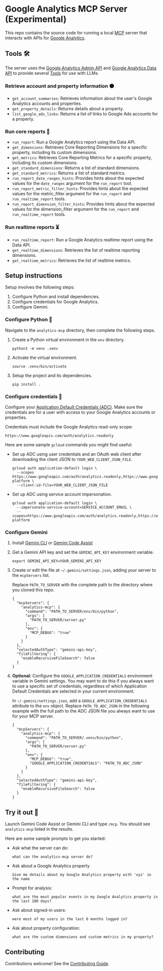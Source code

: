 # Google Analytics MCP Server (Experimental)

This repo contains the source code for running a local
[MCP](https://modelcontextprotocol.io) server that interacts with APIs for
[Google Analytics](https://support.google.com/analytics).

## Tools :hammer_and_wrench:

The server uses the
[Google Analytics Admin API](https://developers.google.com/analytics/devguides/config/admin/v1)
and
[Google Analytics Data API](https://developers.google.com/analytics/devguides/reporting/data/v1)
to provide several
[Tools](https://modelcontextprotocol.io/docs/concepts/tools) for use with LLMs.

### Retrieve account and property information :orange_circle:

- `get_account_summaries`: Retrieves information about the user's Google
  Analytics accounts and properties.
- `get_property_details`: Returns details about a property.
- `list_google_ads_links`: Returns a list of links to Google Ads accounts for
  a property.

### Run core reports :orange_book:

- `run_report`: Run a Google Analytics report using the Data API.
- `get_dimensions`: Retrieves Core Reporting Dimensions for a specific
  property, including its custom dimensions.
- `get_metrics`: Retrieves Core Reporting Metrics for a specific property,
  including its custom dimensions.
- `get_standard_dimensions`: Returns a list of standard dimensions.
- `get_standard_metrics`: Returns a list of standard metrics.
- `run_report_date_ranges_hints`: Provides hints about the expected values
  for the `date_ranges` argument for the `run_report` tool.
- `run_report_metric_filter_hints`: Provides hints about the expected values
  for the metric_filter argument for the `run_report` and
  `run_realtime_report` tools.
- `run_report_dimension_filter_hints`: Provides hints about the expected
  values for the dimension_filter argument for the `run_report` and
  `run_realtime_report` tools.

### Run realtime reports :hourglass_flowing_sand:

- `run_realtime_report`: Run a Google Analytics realtime report using the
  Data API.
- `get_realtime_dimensions`: Retrieves the list of realtime reporting
  dimensions.
- `get_realtime_metrics`: Retrieves the list of realtime metrics.

## Setup instructions

Setup involves the following steps:

1.  Configure Python and install dependencies.
1.  Configure credentials for Google Analytics.
1.  Configure Gemini.

### Configure Python :snake:

Navigate to the `analytics-mcp` directory, then complete the following steps.

1.  Create a Python virtual environment in the `env` directory.

    ```shell
    python3 -m venv .venv
    ```

1.  Activate the virtual environment.

    ```shell
    source .venv/bin/activate
    ```

1.  Setup the project and its dependencies.

    ```shell
    pip install .
    ```

### Configure credentials :key:

Configure your [Application Default Credentials
(ADC)](https://cloud.google.com/docs/authentication/provide-credentials-adc).
Make sure the credentials are for a user with access to your Google Analytics
accounts or properties.

Credentials must include the Google Analytics read-only scope:

```
https://www.googleapis.com/auth/analytics.readonly
```

Here are some sample `gcloud` commands you might find useful:

- Set up ADC using user credentials and an OAuth web client after
  downloading the client JSON to `YOUR_WEB_CLIENT_JSON_FILE`.

  ```shell
  gcloud auth application-default login \
    --scopes https://www.googleapis.com/auth/analytics.readonly,https://www.googleapis.com/auth/cloud-platform \
    --client-id-file=YOUR_WEB_CLIENT_JSON_FILE
  ```

- Set up ADC using service account impersonation.

  ```shell
  gcloud auth application-default login \
    --impersonate-service-account=SERVICE_ACCOUNT_EMAIL \
    --scopes=https://www.googleapis.com/auth/analytics.readonly,https://www.googleapis.com/auth/cloud-platform
  ```

### Configure Gemini

1.  Install [Gemini
    CLI](https://github.com/google-gemini/gemini-cli/blob/main/docs/cli/index.md)
    or [Gemini Code
    Assist](https://marketplace.visualstudio.com/items?itemName=Google.geminicodeassist)

1.  Get a Gemini API key and set the `GEMINI_API_KEY` environment variable.

    ```shell
    export GEMINI_API_KEY=YOUR_GEMINI_API_KEY
    ```

1.  Create or edit the file at `~/.gemini/settings.json`, adding your server
    to the `mcpServers` list.

    Replace `PATH_TO_SERVER` with the complete path to the directory where you
    cloned this repo.

    ```
    {
      "mcpServers": {
        "analytics-mcp": {
          "command": "PATH_TO_SERVER/env/bin/python",
          "args": [
            "PATH_TO_SERVER/server.py"
          ],
          "env": {
            "MCP_DEBUG": "true"
          }
        }
      },
      "selectedAuthType": "gemini-api-key",
      "fileFiltering": {
        "enableRecursiveFileSearch": false
      }
    }
    ```

1.  **Optional:** Configure the `GOOGLE_APPLICATION_CREDENTIALS` environment
    variable in Gemini settings. You may want to do this if you always want to
    use a specific set of credentials, regardless of which Application Default
    Credentials are selected in your current environment.

    In `~/.gemini/settings.json`, add a `GOOGLE_APPLICATION_CREDENTIALS`
    attribute to the `env` object. Replace `PATH_TO_ADC_JSON` in the following
    example with the full path to the ADC JSON file you always want to use for
    your MCP server.

    ```
    {
      "mcpServers": {
        "analytics-mcp": {
          "command": "PATH_TO_SERVER/.venv/bin/python",
          "args": [
            "PATH_TO_SERVER/server.py"
          ],
          "env": {
            "MCP_DEBUG": "true",
            "GOOGLE_APPLICATION_CREDENTIALS": "PATH_TO_ADC_JSON"
          }
        }
      },
      "selectedAuthType": "gemini-api-key",
      "fileFiltering": {
        "enableRecursiveFileSearch": false
      }
    }
    ```

## Try it out :lab_coat:

Launch Gemini Code Assist or Gemini CLI and type `/mcp`. You should see
`analytics-mcp` listed in the results.

Here are some sample prompts to get you started:

- Ask what the server can do:

  ```
  what can the analytics-mcp server do?
  ```

- Ask about a Google Analytics property

  ```
  Give me details about my Google Analytics property with 'xyz' in the name
  ```

- Prompt for analysis:

  ```
  what are the most popular events in my Google Analytics property in the last 180 days?
  ```

- Ask about signed-in users:

  ```
  were most of my users in the last 6 months logged in?
  ```

- Ask about property configuration:

  ```
  what are the custom dimensions and custom metrics in my property?
  ```

## Contributing

Contributions welcome! See the [Contributing Guide](CONTRIBUTING.md).
